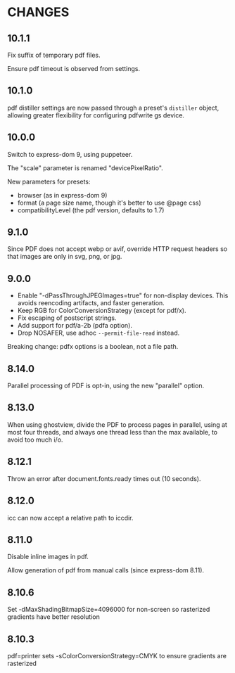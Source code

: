 # CHANGES

## 10.1.1

Fix suffix of temporary pdf files.

Ensure pdf timeout is observed from settings.

## 10.1.0

pdf distiller settings are now passed through a preset's `distiller` object,
allowing greater flexibility for configuring pdfwrite gs device.

## 10.0.0

Switch to express-dom 9, using puppeteer.

The "scale" parameter is renamed "devicePixelRatio".

New parameters for presets:

- browser (as in express-dom 9)
- format (a page size name, though it's better to use @page css)
- compatibilityLevel (the pdf version, defaults to 1.7)

## 9.1.0

Since PDF does not accept webp or avif, override HTTP request headers
so that images are only in svg, png, or jpg.

## 9.0.0

- Enable "-dPassThroughJPEGImages=true" for non-display devices.
  This avoids reencoding artifacts, and faster generation.
- Keep RGB for ColorConversionStrategy (except for pdf/x).
- Fix escaping of postscript strings.
- Add support for pdf/a-2b (pdfa option).
- Drop NOSAFER, use adhoc `--permit-file-read` instead.

Breaking change: pdfx options is a boolean, not a file path.

## 8.14.0

Parallel processing of PDF is opt-in, using the new "parallel" option.

## 8.13.0

When using ghostview, divide the PDF to process pages in parallel,
using at most four threads, and always one thread less than the max available,
to avoid too much i/o.

## 8.12.1

Throw an error after document.fonts.ready times out (10 seconds).

## 8.12.0

icc can now accept a relative path to iccdir.

## 8.11.0

Disable inline images in pdf.

Allow generation of pdf from manual calls (since express-dom 8.11).

## 8.10.6

Set -dMaxShadingBitmapSize=4096000 for non-screen so rasterized gradients have better resolution

## 8.10.3

pdf=printer sets -sColorConversionStrategy=CMYK to ensure gradients are rasterized
